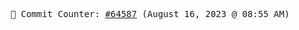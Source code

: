 <p align="center">
    <samp>
        📮 Commit Counter: <a href="https://github.com/Javascript-void0/Javascript-void0/commits/main">#64587</a> (August 16, 2023 @ 08:55 AM)
    </samp>
</p>